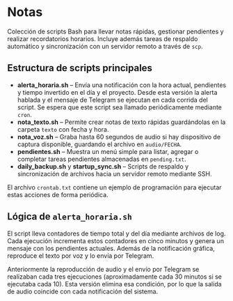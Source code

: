 # Notas

Colección de scripts Bash para llevar notas rápidas, gestionar pendientes y realizar
recordatorios horarios. Incluye además tareas de respaldo automático y
sincronización con un servidor remoto a través de `scp`.

## Estructura de scripts principales

- **alerta_horaria.sh** – Envía una notificación con la hora actual,
  pendientes y tiempo invertido en el día y el proyecto. Desde esta versión la
  alerta hablada y el mensaje de Telegram se ejecutan en cada corrida del script.
  Se espera que este script sea llamado periódicamente mediante `cron`.
- **nota_texto.sh** – Permite crear notas de texto rápidas guardándolas en la
  carpeta `texto` con fecha y hora.
- **nota_voz.sh** – Graba hasta 60 segundos de audio si hay dispositivo de
  captura disponible, guardando el archivo en `audio/FECHA`.
- **pendientes.sh** – Muestra un menú simple para listar, agregar o completar
  tareas pendientes almacenadas en `pending.txt`.
- **daily_backup.sh** y **startup_sync.sh** – Scripts de respaldo y
  sincronización de archivos hacia un servidor remoto mediante SSH.

El archivo `crontab.txt` contiene un ejemplo de programación para ejecutar estas
acciones de forma periódica.

## Lógica de `alerta_horaria.sh`

El script lleva contadores de tiempo total y del día mediante archivos de
log. Cada ejecución incrementa estos contadores en cinco minutos y genera un
mensaje con los pendientes actuales. Además de la notificación gráfica,
reproduce el texto por voz y lo envía por Telegram.

Anteriormente la reproducción de audio y el envío por Telegram se realizaban
cada tres ejecuciones (aproximadamente cada 30 minutos si se ejecutaba cada
10). Esta versión elimina esa condición, por lo que la salida de audio
coincide con cada notificación del sistema.